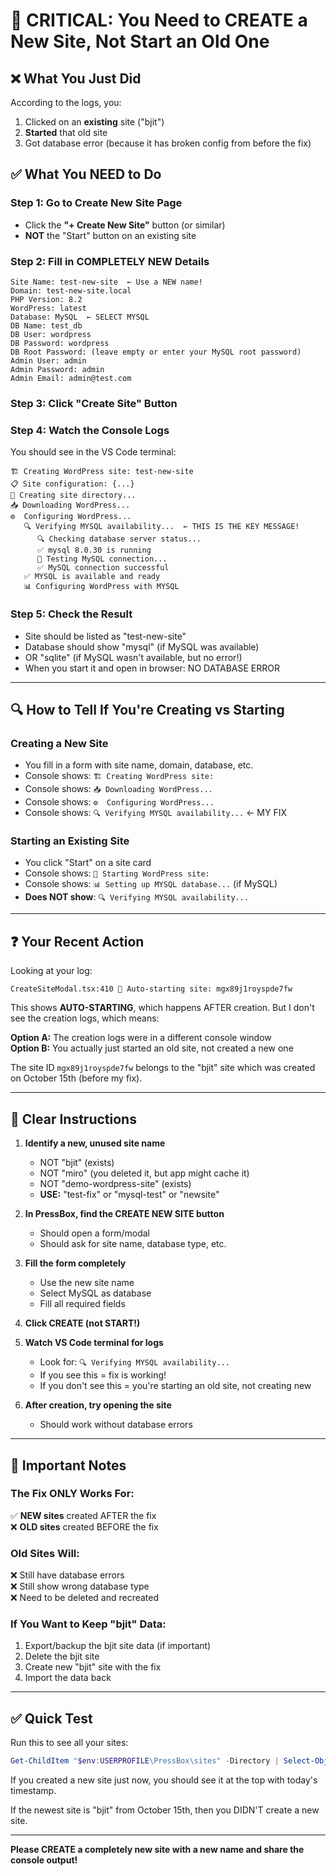 # 🎯 CRITICAL: You Need to CREATE a New Site, Not Start an Old One

## ❌ What You Just Did

According to the logs, you:

1. Clicked on an **existing** site ("bjit")
2. **Started** that old site
3. Got database error (because it has broken config from before the fix)

## ✅ What You NEED to Do

### Step 1: Go to Create New Site Page

- Click the **"+ Create New Site"** button (or similar)
- **NOT** the "Start" button on an existing site

### Step 2: Fill in COMPLETELY NEW Details

```
Site Name: test-new-site  ← Use a NEW name!
Domain: test-new-site.local
PHP Version: 8.2
WordPress: latest
Database: MySQL  ← SELECT MYSQL
DB Name: test_db
DB User: wordpress
DB Password: wordpress
DB Root Password: (leave empty or enter your MySQL root password)
Admin User: admin
Admin Password: admin
Admin Email: admin@test.com
```

### Step 3: Click "Create Site" Button

### Step 4: Watch the Console Logs

You should see in the VS Code terminal:

```
🏗 Creating WordPress site: test-new-site
📋 Site configuration: {...}
📁 Creating site directory...
📥 Downloading WordPress...
⚙️  Configuring WordPress...
   🔍 Verifying MYSQL availability...  ← THIS IS THE KEY MESSAGE!
      🔍 Checking database server status...
      ✅ mysql 8.0.30 is running
      🔌 Testing MySQL connection...
      ✅ MySQL connection successful
   ✅ MYSQL is available and ready
   📊 Configuring WordPress with MYSQL
```

### Step 5: Check the Result

- Site should be listed as "test-new-site"
- Database should show "mysql" (if MySQL was available)
- OR "sqlite" (if MySQL wasn't available, but no error!)
- When you start it and open in browser: NO DATABASE ERROR

---

## 🔍 How to Tell If You're Creating vs Starting

### Creating a New Site

- You fill in a form with site name, domain, database, etc.
- Console shows: `🏗 Creating WordPress site:`
- Console shows: `📥 Downloading WordPress...`
- Console shows: `⚙️  Configuring WordPress...`
- Console shows: `🔍 Verifying MYSQL availability...` ← MY FIX

### Starting an Existing Site

- You click "Start" on a site card
- Console shows: `🚀 Starting WordPress site:`
- Console shows: `📊 Setting up MYSQL database...` (if MySQL)
- **Does NOT show**: `🔍 Verifying MYSQL availability...`

---

## ❓ Your Recent Action

Looking at your log:

```
CreateSiteModal.tsx:410 🚀 Auto-starting site: mgx89j1royspde7fw
```

This shows **AUTO-STARTING**, which happens AFTER creation. But I don't see the creation logs, which means:

**Option A:** The creation logs were in a different console window  
**Option B:** You actually just started an old site, not created a new one

The site ID `mgx89j1royspde7fw` belongs to the "bjit" site which was created on October 15th (before my fix).

---

## 🎯 Clear Instructions

1. **Identify a new, unused site name**
    - NOT "bjit" (exists)
    - NOT "miro" (you deleted it, but app might cache it)
    - NOT "demo-wordpress-site" (exists)
    - **USE:** "test-fix" or "mysql-test" or "newsite"

2. **In PressBox, find the CREATE NEW SITE button**
    - Should open a form/modal
    - Should ask for site name, database type, etc.

3. **Fill the form completely**
    - Use the new site name
    - Select MySQL as database
    - Fill all required fields

4. **Click CREATE (not START!)**

5. **Watch VS Code terminal for logs**
    - Look for: `🔍 Verifying MYSQL availability...`
    - If you see this = fix is working!
    - If you don't see this = you're starting an old site, not creating new

6. **After creation, try opening the site**
    - Should work without database errors

---

## 🚨 Important Notes

### The Fix ONLY Works For:

✅ **NEW sites** created AFTER the fix  
❌ **OLD sites** created BEFORE the fix

### Old Sites Will:

❌ Still have database errors  
❌ Still show wrong database type  
❌ Need to be deleted and recreated

### If You Want to Keep "bjit" Data:

1. Export/backup the bjit site data (if important)
2. Delete the bjit site
3. Create new "bjit" site with the fix
4. Import the data back

---

## ✅ Quick Test

Run this to see all your sites:

```powershell
Get-ChildItem "$env:USERPROFILE\PressBox\sites" -Directory | Select-Object Name, LastWriteTime
```

If you created a new site just now, you should see it at the top with today's timestamp.

If the newest site is "bjit" from October 15th, then you DIDN'T create a new site.

---

**Please CREATE a completely new site with a new name and share the console output!**
